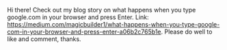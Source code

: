 Hi there! Check out my blog story on what happens when you type google.com in your browser and press Enter. Link: https://medium.com/magicbuilder1/what-happens-when-you-type-google-com-in-your-browser-and-press-enter-a06b2c765b1e. Please do well to like and comment, thanks.

